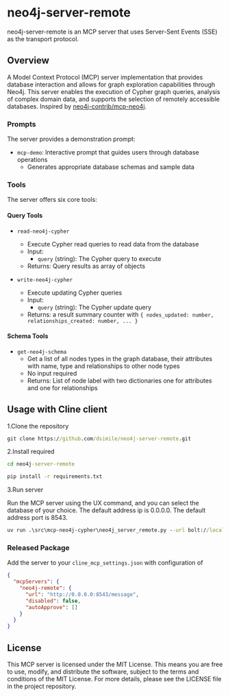 # neo4j-server-remote
neo4j-server-remote is an MCP server that uses Server-Sent Events (SSE) as the transport protocol.

## Overview

A Model Context Protocol (MCP) server implementation that provides database interaction and allows for graph exploration capabilities through Neo4j. This server enables the execution of Cypher graph queries, analysis of complex domain data, and supports the selection of remotely accessible databases. Inspired by [neo4j-contrib/mcp-neo4j](https://github.com/neo4j-contrib/mcp-neo4j/tree/main/servers/mcp-neo4j-cypher).

### Prompts

The server provides a demonstration prompt:

- `mcp-demo`: Interactive prompt that guides users through database operations
  - Generates appropriate database schemas and sample data

### Tools

The server offers six core tools:

#### Query Tools

- `read-neo4j-cypher`
  - Execute Cypher read queries to read data from the database
  - Input: 
    - `query` (string): The Cypher query to execute
  - Returns: Query results as array of objects

- `write-neo4j-cypher`
  - Execute updating Cypher queries
  - Input:
    - `query` (string): The Cypher update query
  - Returns: a result summary counter with `{ nodes_updated: number, relationships_created: number, ... }`

#### Schema Tools

- `get-neo4j-schema`
  - Get a list of all nodes types in the graph database, their attributes with name, type and relationships to other node types
  - No input required
  - Returns: List of node label with two dictionaries one for attributes and one for relationships

## Usage with Cline client

1.Clone the repository

```cmd
git clone https://github.com/dsimile/neo4j-server-remote.git
```

2.Install required

```cmd
cd neo4j-server-remote

pip install -r requirements.txt
```

3.Run server

Run the MCP server using the UX command, and you can select the database of your choice. The default address ip is 0.0.0.0. The default address port is 8543.

```cmd
uv run .\src\mcp-neo4j-cypher\neo4j_server_remote.py --url bolt://localhost:7687 --username neo4j --password neo4j123 --database neo4j
```

### Released Package

Add the server to your `cline_mcp_settings.json` with configuration of 

```json
{
  "mcpServers": {
    "neo4j-remote": {
      "url": "http://0.0.0.0:8543/message",
      "disabled": false,
      "autoApprove": []
    }
  }
}
```

## License

This MCP server is licensed under the MIT License. This means you are free to use, modify, and distribute the software, subject to the terms and conditions of the MIT License. For more details, please see the LICENSE file in the project repository.
